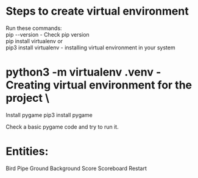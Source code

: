 # Steps to create virtual environment


Run these commands:\
pip --version - Check pip version\
pip install virtualenv or\
pip3 install virtualenv - installing virtual environment in your system

# python3 -m virtualenv .venv - Creating virtual environment for the project \

Install pygame
pip3 install pygame

Check a basic pygame code and try to run it.

# Entities:
Bird Pipe Ground Background Score Scoreboard Restart